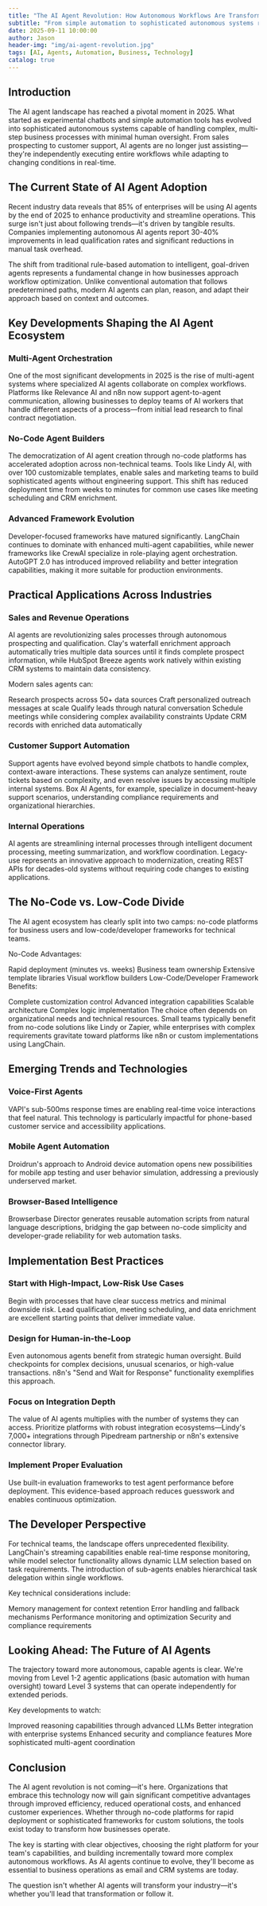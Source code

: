 ```yaml
---
title: "The AI Agent Revolution: How Autonomous Workflows Are Transforming Business Operations in 2025"
subtitle: "From simple automation to sophisticated autonomous systems reshaping enterprise workflows"
date: 2025-09-11 10:00:00
author: Jason
header-img: "img/ai-agent-revolution.jpg"
tags: [AI, Agents, Automation, Business, Technology]
catalog: true
---
```


## Introduction

The AI agent landscape has reached a pivotal moment in 2025. What started as experimental chatbots and simple automation tools has evolved into sophisticated autonomous systems capable of handling complex, multi-step business processes with minimal human oversight. From sales prospecting to customer support, AI agents are no longer just assisting—they're independently executing entire workflows while adapting to changing conditions in real-time.

## The Current State of AI Agent Adoption
Recent industry data reveals that 85% of enterprises will be using AI agents by the end of 2025 to enhance productivity and streamline operations. This surge isn't just about following trends—it's driven by tangible results. Companies implementing autonomous AI agents report 30-40% improvements in lead qualification rates and significant reductions in manual task overhead.

The shift from traditional rule-based automation to intelligent, goal-driven agents represents a fundamental change in how businesses approach workflow optimization. Unlike conventional automation that follows predetermined paths, modern AI agents can plan, reason, and adapt their approach based on context and outcomes.

## Key Developments Shaping the AI Agent Ecosystem

### Multi-Agent Orchestration
One of the most significant developments in 2025 is the rise of multi-agent systems where specialized AI agents collaborate on complex workflows. Platforms like Relevance AI and n8n now support agent-to-agent communication, allowing businesses to deploy teams of AI workers that handle different aspects of a process—from initial lead research to final contract negotiation.

### No-Code Agent Builders
The democratization of AI agent creation through no-code platforms has accelerated adoption across non-technical teams. Tools like Lindy AI, with over 100 customizable templates, enable sales and marketing teams to build sophisticated agents without engineering support. This shift has reduced deployment time from weeks to minutes for common use cases like meeting scheduling and CRM enrichment.

### Advanced Framework Evolution
Developer-focused frameworks have matured significantly. LangChain continues to dominate with enhanced multi-agent capabilities, while newer frameworks like CrewAI specialize in role-playing agent orchestration. AutoGPT 2.0 has introduced improved reliability and better integration capabilities, making it more suitable for production environments.

## Practical Applications Across Industries

### Sales and Revenue Operations
AI agents are revolutionizing sales processes through autonomous prospecting and qualification. Clay's waterfall enrichment approach automatically tries multiple data sources until it finds complete prospect information, while HubSpot Breeze agents work natively within existing CRM systems to maintain data consistency.

Modern sales agents can:

Research prospects across 50+ data sources
Craft personalized outreach messages at scale
Qualify leads through natural conversation
Schedule meetings while considering complex availability constraints
Update CRM records with enriched data automatically
### Customer Support Automation
Support agents have evolved beyond simple chatbots to handle complex, context-aware interactions. These systems can analyze sentiment, route tickets based on complexity, and even resolve issues by accessing multiple internal systems. Box AI Agents, for example, specialize in document-heavy support scenarios, understanding compliance requirements and organizational hierarchies.

### Internal Operations
AI agents are streamlining internal processes through intelligent document processing, meeting summarization, and workflow coordination. Legacy-use represents an innovative approach to modernization, creating REST APIs for decades-old systems without requiring code changes to existing applications.

## The No-Code vs. Low-Code Divide
The AI agent ecosystem has clearly split into two camps: no-code platforms for business users and low-code/developer frameworks for technical teams.

No-Code Advantages:

Rapid deployment (minutes vs. weeks)
Business team ownership
Extensive template libraries
Visual workflow builders
Low-Code/Developer Framework Benefits:

Complete customization control
Advanced integration capabilities
Scalable architecture
Complex logic implementation
The choice often depends on organizational needs and technical resources. Small teams typically benefit from no-code solutions like Lindy or Zapier, while enterprises with complex requirements gravitate toward platforms like n8n or custom implementations using LangChain.

## Emerging Trends and Technologies

### Voice-First Agents
VAPI's sub-500ms response times are enabling real-time voice interactions that feel natural. This technology is particularly impactful for phone-based customer service and accessibility applications.

### Mobile Agent Automation
Droidrun's approach to Android device automation opens new possibilities for mobile app testing and user behavior simulation, addressing a previously underserved market.

### Browser-Based Intelligence
Browserbase Director generates reusable automation scripts from natural language descriptions, bridging the gap between no-code simplicity and developer-grade reliability for web automation tasks.

## Implementation Best Practices

### Start with High-Impact, Low-Risk Use Cases
Begin with processes that have clear success metrics and minimal downside risk. Lead qualification, meeting scheduling, and data enrichment are excellent starting points that deliver immediate value.

### Design for Human-in-the-Loop
Even autonomous agents benefit from strategic human oversight. Build checkpoints for complex decisions, unusual scenarios, or high-value transactions. n8n's "Send and Wait for Response" functionality exemplifies this approach.

### Focus on Integration Depth
The value of AI agents multiplies with the number of systems they can access. Prioritize platforms with robust integration ecosystems—Lindy's 7,000+ integrations through Pipedream partnership or n8n's extensive connector library.

### Implement Proper Evaluation
Use built-in evaluation frameworks to test agent performance before deployment. This evidence-based approach reduces guesswork and enables continuous optimization.

## The Developer Perspective
For technical teams, the landscape offers unprecedented flexibility. LangChain's streaming capabilities enable real-time response monitoring, while model selector functionality allows dynamic LLM selection based on task requirements. The introduction of sub-agents enables hierarchical task delegation within single workflows.

Key technical considerations include:

Memory management for context retention
Error handling and fallback mechanisms
Performance monitoring and optimization
Security and compliance requirements
## Looking Ahead: The Future of AI Agents
The trajectory toward more autonomous, capable agents is clear. We're moving from Level 1-2 agentic applications (basic automation with human oversight) toward Level 3 systems that can operate independently for extended periods.

Key developments to watch:

Improved reasoning capabilities through advanced LLMs
Better integration with enterprise systems
Enhanced security and compliance features
More sophisticated multi-agent coordination
## Conclusion
The AI agent revolution is not coming—it's here. Organizations that embrace this technology now will gain significant competitive advantages through improved efficiency, reduced operational costs, and enhanced customer experiences. Whether through no-code platforms for rapid deployment or sophisticated frameworks for custom solutions, the tools exist today to transform how businesses operate.

The key is starting with clear objectives, choosing the right platform for your team's capabilities, and building incrementally toward more complex autonomous workflows. As AI agents continue to evolve, they'll become as essential to business operations as email and CRM systems are today.

The question isn't whether AI agents will transform your industry—it's whether you'll lead that transformation or follow it.